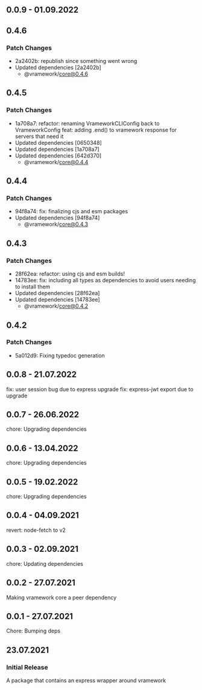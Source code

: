 ## 0.0.9 - 01.09.2022

## 0.4.6

### Patch Changes

- 2a2402b: republish since something went wrong
- Updated dependencies [2a2402b]
  - @vramework/core@0.4.6

## 0.4.5

### Patch Changes

- 1a708a7: refactor: renaming VrameworkCLIConfig back to VrameworkConfig
  feat: adding .end() to vramework response for servers that need it
- Updated dependencies [0650348]
- Updated dependencies [1a708a7]
- Updated dependencies [642d370]
  - @vramework/core@0.4.4

## 0.4.4

### Patch Changes

- 94f8a74: fix: finalizing cjs and esm packages
- Updated dependencies [94f8a74]
  - @vramework/core@0.4.3

## 0.4.3

### Patch Changes

- 28f62ea: refactor: using cjs and esm builds!
- 14783ee: fix: including all types as dependencies to avoid users needing to install them
- Updated dependencies [28f62ea]
- Updated dependencies [14783ee]
  - @vramework/core@0.4.2

## 0.4.2

### Patch Changes

- 5a012d9: Fixing typedoc generation

## 0.0.8 - 21.07.2022

fix: user session bug due to express upgrade
fix: express-jwt export due to upgrade

## 0.0.7 - 26.06.2022

chore: Upgrading dependencies

## 0.0.6 - 13.04.2022

chore: Upgrading dependencies

## 0.0.5 - 19.02.2022

chore: Upgrading dependencies

## 0.0.4 - 04.09.2021

revert: node-fetch to v2

## 0.0.3 - 02.09.2021

chore: Updating dependencies

## 0.0.2 - 27.07.2021

Making vramework core a peer dependency

## 0.0.1 - 27.07.2021

Chore: Bumping deps

## 23.07.2021

### Initial Release

A package that contains an express wrapper around vramework
